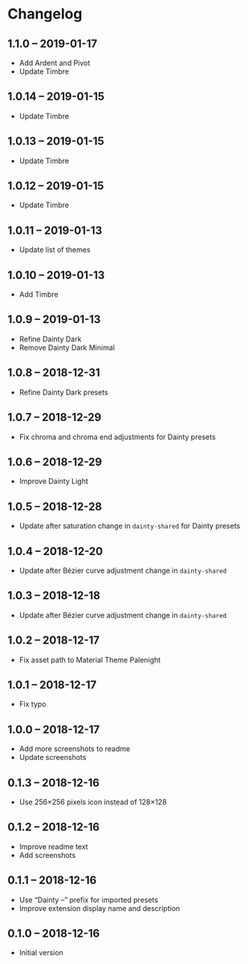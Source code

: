 # Changelog

## 1.1.0 – 2019-01-17

- Add Ardent and Pivot
- Update Timbre

## 1.0.14 – 2019-01-15

- Update Timbre

## 1.0.13 – 2019-01-15

- Update Timbre

## 1.0.12 – 2019-01-15

- Update Timbre

## 1.0.11 – 2019-01-13

- Update list of themes

## 1.0.10 – 2019-01-13

- Add Timbre

## 1.0.9 – 2019-01-13

- Refine Dainty Dark
- Remove Dainty Dark Minimal

## 1.0.8 – 2018-12-31

- Refine Dainty Dark presets

## 1.0.7 – 2018-12-29

- Fix chroma and chroma end adjustments for Dainty presets

## 1.0.6 – 2018-12-29

- Improve Dainty Light

## 1.0.5 – 2018-12-28

- Update after saturation change in `dainty-shared` for Dainty presets

## 1.0.4 – 2018-12-20

- Update after Bézier curve adjustment change in `dainty-shared`

## 1.0.3 – 2018-12-18

- Update after Bézier curve adjustment change in `dainty-shared`

## 1.0.2 – 2018-12-17

- Fix asset path to Material Theme Palenight

## 1.0.1 – 2018-12-17

- Fix typo

## 1.0.0 – 2018-12-17

- Add more screenshots to readme
- Update screenshots

## 0.1.3 – 2018-12-16

- Use 256×256 pixels icon instead of 128×128

## 0.1.2 – 2018-12-16

- Improve readme text
- Add screenshots

## 0.1.1 – 2018-12-16

- Use “Dainty –” prefix for imported presets
- Improve extension display name and description

## 0.1.0 – 2018-12-16

- Initial version

